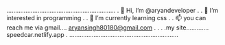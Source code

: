 ...............................................................
. 👋 Hi, I’m @aryandeveloper                                 .
. 👀 I’m interested in programming                           .
. 🌱 I’m currently learning css                              .
. 📫 you can reach me via gmail.... aryansingh80180@gmail.com .
.                                                              .
.my site............. speedcar.netlify.app                     .
...............................................................
